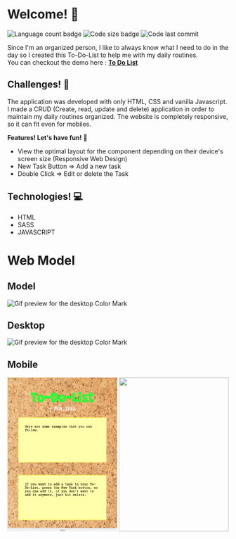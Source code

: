 # Welcome! 👋

![Language count badge](https://img.shields.io/github/languages/count/GustavoMatsunaga/ToDoList)
![Code size badge](https://img.shields.io/github/languages/code-size/GustavoMatsunaga/ToDoList)
![Code last commit](https://img.shields.io/github/last-commit/GustavoMatsunaga/ToDoList)

Since I'm an organized person, I like to always know what I need to do in the day so I created this To-Do-List to help me with my daily routines.
</br>
You can checkout the demo here : <strong><a href="https://gustavomatsunaga.github.io/ToDoList/" target="_blank">To Do List</a></strong>

## Challenges! :pushpin:

The application was developed with only HTML, CSS and vanilla Javascript. I made a CRUD (Create, read, update and delete) application in order to maintain my daily routines organized. The website is completely responsive, so it can fit even for mobiles. 

**Features! Let's have fun!** 🚀

<ul>
    <li>View the optimal layout for the component depending on their device's screen size (Responsive Web Design)</li>
    <li>New Task Button => Add a new task</li>
    <li>Double Click => Edit or delete the Task</li>
</ul>

## Technologies! :computer:

<ul>
    <li>HTML</li>
    <li>SASS</li>
    <li>JAVASCRIPT</li>
</ul>

# Web Model
## Model

![Gif preview for the desktop Color Mark](./images/github/desktopModel.png)

## Desktop

![Gif preview for the desktop Color Mark](./images/github/desktop.gif)

## Mobile

<div >
<img src="images/github/mobileModel.png" width="250" height="350" align="left">
<img src="images/github/mobile.gif" width="250" height="350" align="right">
</div>